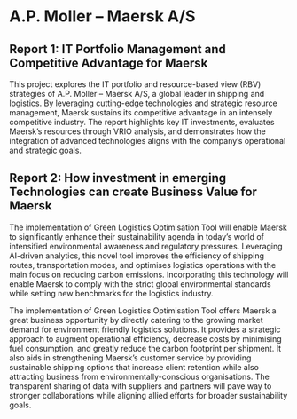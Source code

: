 # A.P. Moller – Maersk A/S

## Report 1: IT Portfolio Management and Competitive Advantage for Maersk

This project explores the IT portfolio and resource-based view (RBV) strategies of A.P. Moller – Maersk A/S, a global leader in shipping and logistics. By leveraging cutting-edge technologies and strategic resource management, Maersk sustains its competitive advantage in an intensely competitive industry. The report highlights key IT investments, evaluates Maersk’s resources through VRIO analysis, and demonstrates how the integration of advanced technologies aligns with the company’s operational and strategic goals.

## Report 2: How investment in emerging Technologies can create Business Value for Maersk

The implementation of Green Logistics Optimisation Tool will enable Maersk to significantly enhance their sustainability agenda in today’s world of intensified environmental awareness and regulatory pressures. Leveraging AI-driven analytics, this novel tool improves the efficiency of shipping routes, transportation modes, and optimises logistics operations with the main focus on reducing carbon emissions. Incorporating this technology will enable Maersk to comply with the strict global environmental standards while setting new benchmarks for the logistics industry. 

The implementation of Green Logistics Optimisation Tool offers Maersk a great business 
opportunity by directly catering to the growing market demand for environment friendly 
logistics solutions. It provides a strategic approach to augment operational efficiency, 
decrease costs by minimising fuel consumption, and greatly reduce the carbon 
footprint per shipment. It also aids in strengthening Maersk’s customer service by 
providing sustainable shipping options that increase client retention while also 
attracting business from environmentally-conscious organisations. The transparent 
sharing of data with suppliers and partners will pave way to stronger collaborations 
while aligning allied efforts for broader sustainability goals. 
